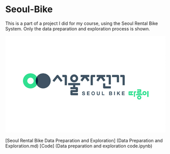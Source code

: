 # Seoul-Bike
This is a part of a project I did for my course, using the Seoul Rental Bike System. 
Only the data preparation and exploration process is shown. 

![img.png](image/img.png)

[Seoul Rental Bike Data Preparation and Exploration] (Data Preparation and Exploration.md)
[Code] (Data preparation and exploration code.ipynb)
